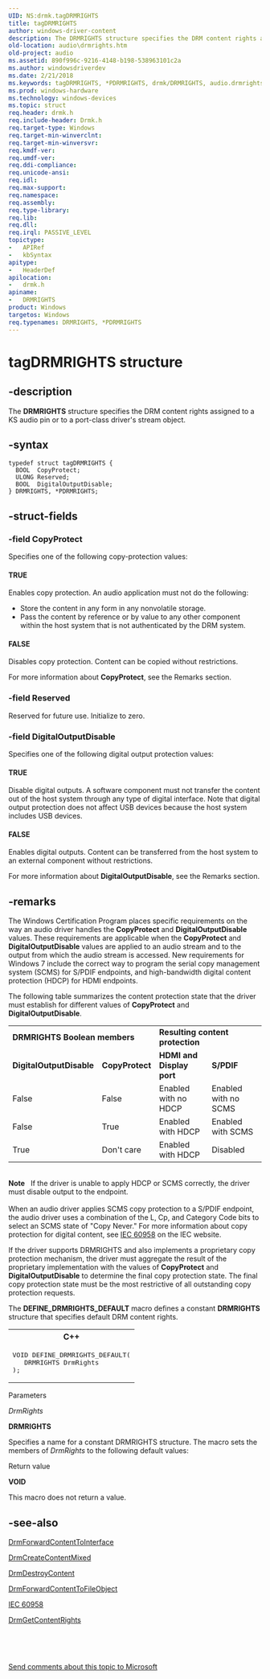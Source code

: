 ```yaml
---
UID: NS:drmk.tagDRMRIGHTS
title: tagDRMRIGHTS
author: windows-driver-content
description: The DRMRIGHTS structure specifies the DRM content rights assigned to a KS audio pin or to a port-class driver's stream object.
old-location: audio\drmrights.htm
old-project: audio
ms.assetid: 890f996c-9216-4148-b198-538963101c2a
ms.author: windowsdriverdev
ms.date: 2/21/2018
ms.keywords: tagDRMRIGHTS, *PDRMRIGHTS, drmk/DRMRIGHTS, audio.drmrights, drmk/PDRMRIGHTS, DRMRIGHTS, PDRMRIGHTS structure pointer [Audio Devices], PDRMRIGHTS, DRMRIGHTS structure [Audio Devices], aud-prop_75bfd78f-d56f-4e12-ba99-c4b5904b4da2.xml
ms.prod: windows-hardware
ms.technology: windows-devices
ms.topic: struct
req.header: drmk.h
req.include-header: Drmk.h
req.target-type: Windows
req.target-min-winverclnt: 
req.target-min-winversvr: 
req.kmdf-ver: 
req.umdf-ver: 
req.ddi-compliance: 
req.unicode-ansi: 
req.idl: 
req.max-support: 
req.namespace: 
req.assembly: 
req.type-library: 
req.lib: 
req.dll: 
req.irql: PASSIVE_LEVEL
topictype:
-	APIRef
-	kbSyntax
apitype:
-	HeaderDef
apilocation:
-	drmk.h
apiname:
-	DRMRIGHTS
product: Windows
targetos: Windows
req.typenames: DRMRIGHTS, *PDRMRIGHTS
---
```


# tagDRMRIGHTS structure


## -description


The <b>DRMRIGHTS</b> structure specifies the DRM content rights 
   assigned to a KS audio pin or to a port-class driver's stream object.


## -syntax


````
typedef struct tagDRMRIGHTS {
  BOOL  CopyProtect;
  ULONG Reserved;
  BOOL  DigitalOutputDisable;
} DRMRIGHTS, *PDRMRIGHTS;
````


## -struct-fields




### -field CopyProtect

Specifies one of the following copy-protection values:
	   





#### TRUE

Enables copy protection. An audio application must not do the following:
		   

<ul>
<li>
Store the content in any form in any nonvolatile storage.

</li>
<li>
Pass the content by reference or by value to any other component within the host system that is not 
			   authenticated by the DRM system.

</li>
</ul>


#### FALSE

Disables copy protection. Content can be copied without restrictions.

For more information about <b>CopyProtect</b>, see the Remarks section.


### -field Reserved

Reserved for future use. Initialize to zero.


### -field DigitalOutputDisable

Specifies one of the following digital output protection values:





#### TRUE

Disable digital outputs. A software component must not transfer the content out of the host system through any type of digital interface. Note that digital output protection does not affect USB devices because the host system includes USB devices.



#### FALSE

Enables digital outputs. Content can be transferred from the host system to an external component without restrictions.

For more information about <b>DigitalOutputDisable</b>, see the Remarks section.


## -remarks



The Windows Certification Program places specific requirements on the way an audio driver handles the <b>CopyProtect</b> and <b>DigitalOutputDisable</b> values. These requirements are applicable when the <b>CopyProtect</b> and <b>DigitalOutputDisable</b> values are applied to an audio stream and to the output from which the audio stream is accessed. New requirements for Windows 7 include the correct way to program the serial copy management system (SCMS) for S/PDIF endpoints, and high-bandwidth digital content protection (HDCP) for HDMI endpoints.

The following table summarizes the content protection state that the driver must establish for different values of <b>CopyProtect</b> and <b>DigitalOutputDisable</b>.

<table>
<tr>
<td colspan="2">
<b>DRMRIGHTS Boolean members</b>

</td>
<td colspan="2">
<b>Resulting content protection</b>

</td>
</tr>
<tr>
<td>
<b>DigitalOutputDisable</b>

</td>
<td>
<b>CopyProtect</b>

</td>
<td>
<b>
        HDMI and Display port</b>

</td>
<td>
<b>S/PDIF</b>

</td>
</tr>
<tr>
<td>
False

</td>
<td>
False

</td>
<td>
Enabled with no HDCP

</td>
<td>
Enabled with no SCMS

</td>
</tr>
<tr>
<td>
False

</td>
<td>
True

</td>
<td>
Enabled with HDCP

</td>
<td>
Enabled with SCMS

</td>
</tr>
<tr>
<td>
True

</td>
<td>
Don't care

</td>
<td>
Enabled with HDCP

</td>
<td>
Disabled

</td>
</tr>
</table>
 

<div class="alert"><b>Note</b>   If the driver is unable to apply HDCP or SCMS correctly, the driver must disable output to the endpoint.</div>
<div> </div>
When an audio driver applies SCMS copy protection to a S/PDIF endpoint, the audio driver uses a combination of the L, Cp, and Category Code bits to select an SCMS state of "Copy Never." For more information about copy protection for digital content, see <a href="http://go.microsoft.com/fwlink/p/?linkid=158256">IEC 60958</a> on the IEC website.

If the driver supports DRMRIGHTS and also implements a proprietary copy protection mechanism, the driver must aggregate the result of the proprietary implementation with the values of <b>CopyProtect</b> and <b>DigitalOutputDisable</b> to determine the final copy protection state. The final copy protection state must be the most restrictive of all outstanding copy protection requests. 

The <b>DEFINE_DRMRIGHTS_DEFAULT</b> macro defines a constant <b>DRMRIGHTS</b> structure that specifies default DRM content rights.

<div class="code"><span codelanguage="ManagedCPlusPlus"><table>
<tr>
<th>C++</th>
</tr>
<tr>
<td>
<pre>VOID DEFINE_DRMRIGHTS_DEFAULT(
   DRMRIGHTS DrmRights
);</pre>
</td>
</tr>
</table></span></div>
Parameters

<i>DrmRights</i>

<b>DRMRIGHTS</b>

Specifies a name for a constant DRMRIGHTS structure. The macro sets the members of <i>DrmRights</i> to the following default values:



Return value

<b>VOID</b>

This macro does not return a value.




## -see-also

<a href="..\drmk\nf-drmk-drmforwardcontenttointerface.md">DrmForwardContentToInterface</a>



<a href="..\drmk\nf-drmk-drmcreatecontentmixed.md">DrmCreateContentMixed</a>



<a href="..\drmk\nf-drmk-drmdestroycontent.md">DrmDestroyContent</a>



<a href="..\drmk\nf-drmk-drmforwardcontenttofileobject.md">DrmForwardContentToFileObject</a>



<a href="http://go.microsoft.com/fwlink/p/?linkid=158256">IEC 60958</a>



<a href="..\drmk\nf-drmk-drmgetcontentrights.md">DrmGetContentRights</a>



 

 

<a href="mailto:wsddocfb@microsoft.com?subject=Documentation%20feedback [audio\audio]:%20DRMRIGHTS structure%20 RELEASE:%20(2/21/2018)&amp;body=%0A%0APRIVACY STATEMENT%0A%0AWe use your feedback to improve the documentation. We don't use your email address for any other purpose, and we'll remove your email address from our system after the issue that you're reporting is fixed. While we're working to fix this issue, we might send you an email message to ask for more info. Later, we might also send you an email message to let you know that we've addressed your feedback.%0A%0AFor more info about Microsoft's privacy policy, see http://privacy.microsoft.com/en-us/default.aspx." title="Send comments about this topic to Microsoft">Send comments about this topic to Microsoft</a>

